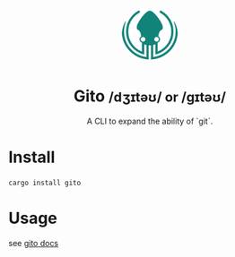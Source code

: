 <p align="center"><img src="./public/gito.svg" alt="gito logo" width="100" style="border-radius:50%" /></p>

<h1 align="center">Gito <small>/dʒɪtəʊ/ or /gɪtəʊ/</small></h1>

<p align="center">
A CLI to expand the ability of `git`.
</p>

# Install

`cargo install gito`

# Usage

see [gito docs](./packages/cli/README.md)
